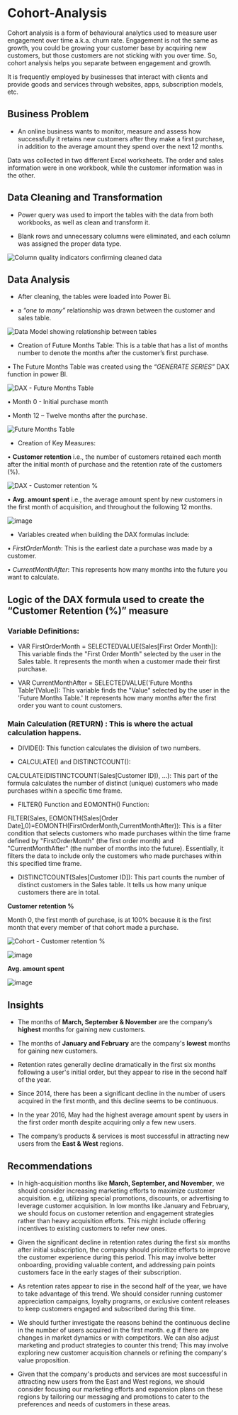 # Cohort-Analysis

Cohort analysis is a form of behavioural analytics used to measure user engagement over time a.k.a. churn rate. Engagement is not the same as growth, you could be growing your customer base by acquiring new customers, but those customers are not sticking with you over time. So, cohort analysis helps you separate between engagement and growth.

It is frequently employed by businesses that interact with clients and provide goods and services through websites, apps, subscription models, etc.

## Business Problem

-	An online business wants to monitor, measure and assess how successfully it retains new customers after they make a first purchase, in addition to the average amount they spend over the next 12 months.

Data was collected in two different Excel worksheets. The order and sales information were in one workbook, while the customer information was in the other.

## Data Cleaning and Transformation

-	Power query was used to import the tables with the data from both workbooks, as well as clean and transform it.

-	Blank rows and unnecessary columns were eliminated, and each column was assigned the proper data type.

![Column quality indicators confirming cleaned data](https://user-images.githubusercontent.com/115559534/227917324-ab061084-7a38-4581-abf7-7292107214b9.png)

## Data Analysis

-	After cleaning, the tables were loaded into Power Bi.

-	a *“one to many”* relationship was drawn between the customer and sales table.

![Data Model showing relationship between tables](https://user-images.githubusercontent.com/115559534/227918182-f41ba991-3bf6-406d-961a-a59ff9f71e7a.png)

-	Creation of Future Months Table: This is a table that has a list of months number to denote the months after the customer’s first purchase.

•	The Future Months Table was created using the *“GENERATE SERIES”* DAX function in power BI.

![DAX - Future Months Table](https://user-images.githubusercontent.com/115559534/227918611-3cb7c583-33a0-43fb-86df-a159fa18fb37.png)

•	Month 0 - Initial purchase month

•	Month 12 – Twelve months after the purchase.

![Future Months Table](https://user-images.githubusercontent.com/115559534/227919086-92dca551-585a-4fba-9872-4308f5b0aa94.png)

-	Creation of Key Measures:

•	**Customer retention** i.e., the number of customers retained each month after the initial month of purchase and the retention rate of the customers (%).

![DAX - Customer retention %](https://user-images.githubusercontent.com/115559534/227919428-7b8b2469-9d8e-4377-a97f-05a819261f21.png)

•	**Avg. amount spent** i.e., the average amount spent by new customers in the first month of acquisition, and throughout the following 12 months.

![image](https://github.com/vsthepen/Cohort-Analysis/assets/115559534/98b50998-cd75-4d4c-9e08-9efcb0b2f42a)

-	Variables created when building the DAX formulas include:

•	*FirstOrderMonth*: This is the earliest date a purchase was made by a customer.

•	*CurrentMonthAfter*: This represents how many months into the future you want to calculate.

## Logic of the DAX formula used to create the “Customer Retention (%)” measure

### Variable Definitions:

- VAR FirstOrderMonth = SELECTEDVALUE(Sales[First Order Month]): This variable finds the "First Order Month" selected by the user in the Sales table. It represents the month when a customer made their first purchase.
  
- VAR CurrentMonthAfter = SELECTEDVALUE('Future Months Table'[Value]): This variable finds the "Value" selected by the user in the 'Future Months Table.' It represents how many months after the first order you want to count customers.

### Main Calculation (RETURN) : This is where the actual calculation happens.

- DIVIDE(): This function calculates the division of two numbers.
  
- CALCULATE() and DISTINCTCOUNT():

CALCULATE(DISTINCTCOUNT(Sales[Customer ID]), ...): This part of the formula calculates the number of distinct (unique) customers who made purchases within a specific time frame.

- FILTER() Function and EOMONTH() Function:

FILTER(Sales, EOMONTH(Sales[Order Date],0)=EOMONTH(FirstOrderMonth,CurrentMonthAfter)): This is a filter condition that selects customers who made purchases within the time frame defined by "FirstOrderMonth" (the first order month) and "CurrentMonthAfter" (the number of months into the future). Essentially, it filters the data to include only the customers who made purchases within this specified time frame.

- DISTINCTCOUNT(Sales[Customer ID]): This part counts the number of distinct customers in the Sales table. It tells us how many unique customers there are in total.

**Customer retention %**

Month 0, the first month of purchase, is at 100% because it is the first month that every member of that cohort made a purchase.

![Cohort - Customer retention %](https://user-images.githubusercontent.com/115559534/227920180-2357c2e6-b55d-404c-9c0f-a7f23dcd9b7e.png)

![image](https://github.com/vsthepen/Cohort-Analysis/assets/115559534/d834f64f-b51e-4fea-8b99-f3f6bcbede77)

**Avg. amount spent**

![image](https://github.com/vsthepen/Cohort-Analysis/assets/115559534/0f85ed87-654d-47c9-9612-8a460e81ff35)

## Insights

- The months of **March, September & November** are the company’s **highest** months for gaining new customers.

- The months of **January and February** are the company's **lowest** months for gaining new customers.

- Retention rates generally decline dramatically in the first six months following a user's initial order, but they appear to rise in the second half of the year.

- Since 2014, there has been a significant decline in the number of users acquired in the first month, and this decline seems to be continuous.

- In the year 2016, May had the highest average amount spent by users in the first order month despite acquiring only a few new users.

- The company’s products & services is most successful in attracting new users from the **East & West** regions.

## Recommendations

- In high-acquisition months like **March, September, and November**, we should consider increasing marketing efforts to maximize customer acquisition. e.g, utilizing special promotions, discounts, or advertising to leverage customer acquisition. In low months like January and February, we should focus on customer retention and engagement strategies rather than heavy acquisition efforts. This might include offering incentives to existing customers to refer new ones.

- Given the significant decline in retention rates during the first six months after initial subscription, the company should prioritize efforts to improve the customer experience during this period. This may involve better onboarding, providing valuable content, and addressing pain points customers face in the early stages of their subscription.

- As retention rates appear to rise in the second half of the year, we have to take advantage of this trend. We should consider running customer appreciation campaigns, loyalty programs, or exclusive content releases to keep customers engaged and subscribed during this time.

- We should further investigate the reasons behind the continuous decline in the number of users acquired in the first month. e.g if there are changes in market dynamics or with competitors. We can also adjust marketing and product strategies to counter this trend; This may involve exploring new customer acquisition channels or refining the company's value proposition.

- Given that the company's products and services are most successful in attracting new users from the East and West regions, we should consider focusing our marketing efforts and expansion plans on these regions by tailoring our messaging and promotions to cater to the preferences and needs of customers in these areas.


